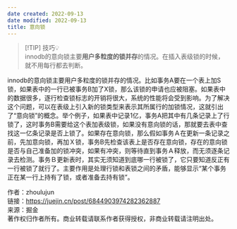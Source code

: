 ```yaml
---
date created: 2022-09-13
date modified: 2022-09-13
title: 意向锁
---
```


> [!TIP] 技巧💡  
> innodb的意向锁主要**用户多粒度的锁并存**的情况。在插入表级锁的时候，就不用每行都去判断。

innodb的意向锁主要用户多粒度的锁并存的情况。比如事务A要在一个表上加S锁，如果表中的一行已被事务B加了X锁，那么该锁的申请也应被阻塞。如果表中的数据很多，逐行检查锁标志的开销将很大，系统的性能将会受到影响。为了解决这个问题，可以在表级上引入新的锁类型来表示其所属行的加锁情况，这就引出了“意向锁”的概念。举个例子，如果表中记录1亿，事务A把其中有几条记录上了行锁了，这时事务B需要给这个表加表级锁，如果没有意向锁的话，那就要去表中查找这一亿条记录是否上锁了。如果存在意向锁，那么假如事务Ａ在更新一条记录之前，先加意向锁，再加Ｘ锁，事务B先检查该表上是否存在意向锁，存在的意向锁是否与自己准备加的锁冲突，如果有冲突，则等待直到事务Ａ释放，而无须逐条记录去检测。事务Ｂ更新表时，其实无须知道到底哪一行被锁了，它只要知道反正有一行被锁了就行了。主要作用是处理行锁和表锁之间的矛盾，能够显示“某个事务正在某一行上持有了锁，或者准备去持有锁”。

作者：zhoulujun  
链接：https://juejin.cn/post/6844903974282362887  
来源：掘金  
著作权归作者所有。商业转载请联系作者获得授权，非商业转载请注明出处。
